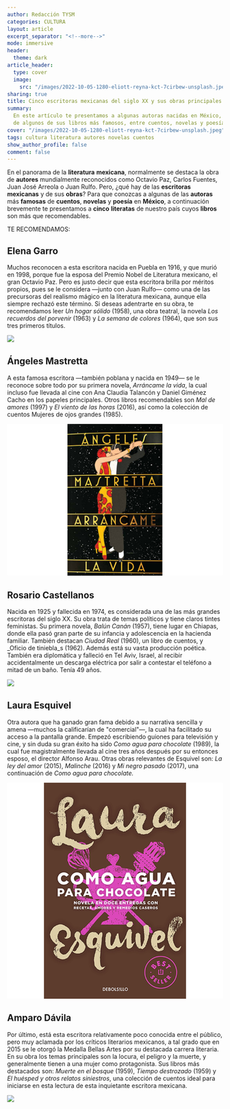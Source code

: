 ```yaml
---
author: Redacción TYSM
categories: CULTURA
layout: article
excerpt_separator: "<!--more-->"
mode: immersive
header:
  theme: dark
article_header:
  type: cover
  image:
    src: "/images/2022-10-05-1280-eliott-reyna-kct-7cirbew-unsplash.jpeg"
sharing: true
title: Cinco escritoras mexicanas del siglo XX y sus obras principales
summary:
  En este artículo te presentamos a algunas autoras nacidas en México, además
  de algunos de sus libros más famosos, entre cuentos, novelas y poesía…
cover: "/images/2022-10-05-1280-eliott-reyna-kct-7cirbew-unsplash.jpeg"
tags: cultura literatura autores novelas cuentos
show_author_profile: false
comment: false
---
```


En el panorama de la **literatura** **mexicana**, normalmente se destaca la obra de **autores** mundialmente reconocidos como Octavio Paz, Carlos Fuentes, Juan José Arreola o Juan Rulfo. Pero, ¿qué hay de las **escritoras** **mexicanas** y de sus **obras**? Para que conozcas a algunas de las **autoras** más **famosas** de **cuentos**, **novelas** y **poesía** en **México**, a continuación brevemente te presentamos a **cinco** **literatas** de nuestro país cuyos **libros** son más que recomendables.

TE RECOMENDAMOS:

## Elena Garro

Muchos reconocen a esta escritora nacida en Puebla en 1916, y que murió en 1998, porque fue la esposa del Premio Nobel de Literatura mexicano, el gran Octavio Paz. Pero es justo decir que esta escritora brilla por méritos propios, pues se le considera —junto con Juan Rulfo— como una de las precursoras del realismo mágico en la literatura mexicana, aunque ella siempre rechazó este término. Si deseas adentrarte en su obra, te recomendamos leer _Un hogar sólido_ (1958), una obra teatral, la novela _Los recuerdos del porvenir_ (1963) y _La semana de colores_ (1964), que son sus tres primeros títulos.

![](https://upload.wikimedia.org/wikipedia/commons/thumb/a/a7/Elena_Garro.jpg/698px-Elena_Garro.jpg)

## Ángeles Mastretta

A esta famosa escritora —también poblana y nacida en 1949— se le reconoce sobre todo por su primera novela, _Arráncame la vida_, la cual incluso fue llevada al cine con Ana Claudia Talancón y Daniel Giménez Cacho en los papeles principales. Otros libros recomendables son _Mal de amores_ (1997) y _El viento de las horas_ (2016), así como la colección de cuentos Mujeres de ojos grandes (1985).

![](/images/2022-10-05-arrancame.jpg)

## Rosario Castellanos

Nacida en 1925 y fallecida en 1974, es considerada una de las más grandes escritoras del siglo XX. Su obra trata de temas políticos y tiene claros tintes feministas. Su primera novela, _Balún Canán_ (1957), tiene lugar en Chiapas, donde ella pasó gran parte de su infancia y adolescencia en la hacienda familiar. También destacan _Ciudad Real_ (1960), un libro de cuentos, y \_Oficio de tiniebla_s (1962). Además está su vasta producción poética. También era diplomática y falleció en Tel Aviv, Israel, al recibir accidentalmente un descarga eléctrica por salir a contestar el teléfono a mitad de un baño. Tenía 49 años.

![](https://upload.wikimedia.org/wikipedia/commons/8/81/Rosario_Castellanos_conversa_sentada_tras_un_escritorio%2C_retrato.png)

## Laura Esquivel

Otra autora que ha ganado gran fama debido a su narrativa sencilla y amena —muchos la calificarían de "comercial"—, la cual ha facilitado su acceso a la pantalla grande. Empezó escribiendo guiones para televisión y cine, y sin duda su gran éxito ha sido _Como agua para chocolate_ (1989), la cual fue magistralmente llevada al cine tres años después por su entonces esposo, el director Alfonso Arau. Otras obras relevantes de Esquivel son: _La ley del amor_ (2015), _Malinche_ (2016) y _Mi negro pasado_ (2017), una continuación de _Como agua para chocolate._

![](/images/2022-10-05-lauraesquivel1.jpg)

## Amparo Dávila

Por último, está esta escritora relativamente poco conocida entre el público, pero muy aclamada por los críticos literarios mexicanos, a tal grado que en 2015 se le otorgó la Medalla Bellas Artes por su destacada carrera literaria. En su obra los temas principales son la locura, el peligro y la muerte, y generalmente tienen a una mujer como protagonista. Sus libros más destacados son: _Muerte en el bosque_ (1959), _Tiempo destrozado_ (1959) y _El huésped y otros relatos siniestros_, una colección de cuentos ideal para iniciarse en esta lectura de esta inquietante escritora mexicana.

![](https://upload.wikimedia.org/wikipedia/commons/thumb/e/e8/Amparo_D%C3%A1vila_%28cropped%29.jpg/1024px-Amparo_D%C3%A1vila_%28cropped%29.jpg)
